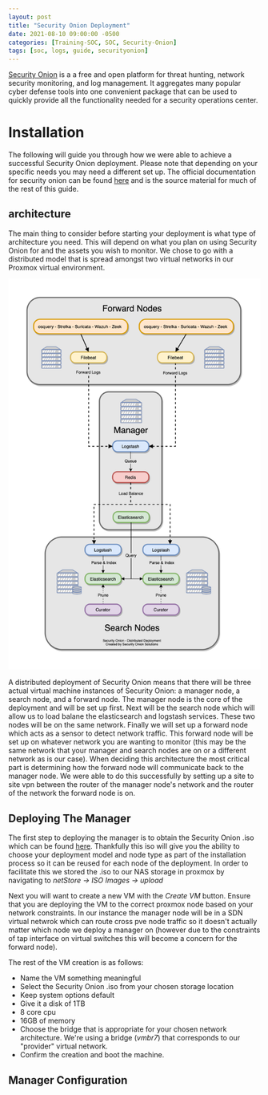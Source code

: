 ```yaml
---
layout: post
title: "Security Onion Deployment"
date: 2021-08-10 09:00:00 -0500
categories: [Training-SOC, SOC, Security-Onion]
tags: [soc, logs, guide, securityonion]
---
```


[Security Onion](https://securityonionsolutions.com/) is a a free and open platform for threat hunting, network security monitoring, and log management. It aggregates many popular cyber defense tools into one convenient package that can be used to quickly provide all the functionality needed for a security operations center.

# Installation

The following will guide you through how we were able to achieve a successful Security Onion deployment. Please note that depending on your specific needs you may need a different set up. The official documentation for security onion can be found [here](https://docs.securityonion.net/en/2.3/index.html) and is the source material for much of the rest of this guide.

## architecture
The main thing to consider before starting your deployment is what type of architecture you need. This will depend on what you plan on using Security Onion for and the assets you wish to monitor. We chose to go with a distributed model that is spread amongst two virtual networks in our Proxmox virtual environment.

![Desktop View](https://github.com/BSU-Cybersecurity/BSU-Cybersecurity.github.io/blob/main/images/soArchitecture.png?raw=true)

A distributed deployment of Security Onion means that there will be three actual virtual machine instances of Security Onion: a manager node, a search node, and a forward node. The manager node is the core of the deployment and will be set up first. Next will be the search node which will allow us to load balane the elasticsearch and logstash services. These two nodes will be on the same network. Finally we will set up a forward node which acts as a sensor to detect network traffic. This forward node will be set up on whatever network you are wanting to monitor (this may be the same network that your manager and search nodes are on or a different network as is our case). When deciding this architecture the most critical part is determining how the forward node will communicate back to the manager node. We were able to do this successfully by setting up a site to site vpn between the router of the manager node's network and the router of the network the forward node is on.

## Deploying The Manager
The first step to deploying the manager is to obtain the Security Onion .iso which can be found [here](https://securityonionsolutions.com/software). Thankfully this iso will give you the ability to choose your deployment model and node type as part of the installation process so it can be reused for each node of the deployment. In order to facilitate this we stored the .iso to our NAS storage in proxmox by navigating to _netStore -> ISO Images -> upload_

Next you will want to create a new VM with the _Create VM_ button. Ensure that you are deploying the VM to the correct proxmox node based on your network constraints. In our instance the manager node will be in a SDN virtual netwrok which can route cross pve node traffic so it doesn't actually matter which node we deploy a manager on (however due to the constraints of tap interface on virtual switches this will become a concern for the forward node).

The rest of the VM creation is as follows:
* Name the VM something meaningful
* Select the Security Onion .iso from your chosen storage location
* Keep system options default
* Give it a disk of 1TB
* 8 core cpu
* 16GB of memory
* Choose the bridge that is appropriate for your chosen network architecture. We're using a bridge (_vmbr7_) that corresponds to our "provider" virtual network.
* Confirm the creation and boot the machine.

## Manager Configuration